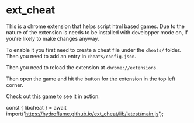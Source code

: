 # ext_cheat

This is a chrome extension that helps script html based games. Due to the nature
of the extension is needs to be installed with developper mode on, if you're
likely to make changes anyway.

To enable it you first need to create a cheat file under the `cheats/` folder.
Then you need to add an entry in `cheats/config.json`.

Then you need to reload the extension at `chrome://extensions`. 

Then open the game and hit the button for the extension in the top left corner.

Check out [this game](https://spotky1004.com/Calculator-Evolution/) to see it in
action.


const { libcheat } = await import('https://hydroflame.github.io/ext_cheat/lib/latest/main.js');